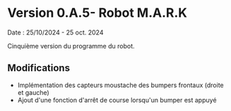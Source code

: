 # Version 0.A.5- Robot M.A.R.K

Date : 25/10/2024 - 25 oct. 2024<br />

Cinquième version du programme du robot.

## Modifications

- Implémentation des capteurs moustache des bumpers frontaux (droite et gauche)
- Ajout d'une fonction d'arrêt de course lorsqu'un bumper est appuyé
